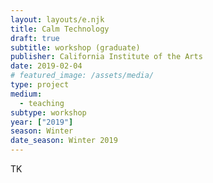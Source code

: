 ```yaml
---
layout: layouts/e.njk
title: Calm Technology
draft: true
subtitle: workshop (graduate)
publisher: California Institute of the Arts
date: 2019-02-04
# featured_image: /assets/media/
type: project
medium:
  - teaching
subtype: workshop
year: ["2019"]
season: Winter
date_season: Winter 2019
---
```


TK
